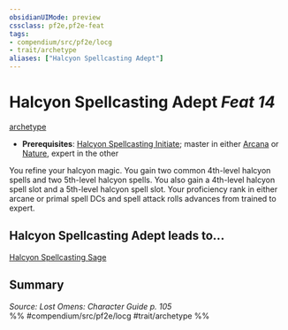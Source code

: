 ```yaml
---
obsidianUIMode: preview
cssclass: pf2e,pf2e-feat
tags:
- compendium/src/pf2e/locg
- trait/archetype
aliases: ["Halcyon Spellcasting Adept"]
---
```

# Halcyon Spellcasting Adept  *Feat 14*  
[archetype](rules/traits/archetype.md)  

- **Prerequisites**: [Halcyon Spellcasting Initiate](compendium/feats/halcyon-spellcasting-initiate-locg.md); master in either [Arcana](compendium/skills.md#Arcana) or [Nature](compendium/skills.md#Nature), expert in the other

You refine your halcyon magic. You gain two common 4th-level halcyon spells and two 5th-level halcyon spells. You also gain a 4th-level halcyon spell slot and a 5th-level halcyon spell slot. Your proficiency rank in either arcane or primal spell DCs and spell attack rolls advances from trained to expert.

## Halcyon Spellcasting Adept leads to...

[Halcyon Spellcasting Sage](compendium/feats/halcyon-spellcasting-sage-locg.md)

## Summary

*Source: Lost Omens: Character Guide p. 105*  
%% #compendium/src/pf2e/locg #trait/archetype %%